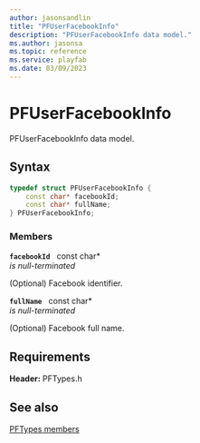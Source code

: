 ```yaml
---
author: jasonsandlin
title: "PFUserFacebookInfo"
description: "PFUserFacebookInfo data model."
ms.author: jasonsa
ms.topic: reference
ms.service: playfab
ms.date: 03/09/2023
---
```


# PFUserFacebookInfo  

PFUserFacebookInfo data model.  

## Syntax  
  
```cpp
typedef struct PFUserFacebookInfo {  
    const char* facebookId;  
    const char* fullName;  
} PFUserFacebookInfo;  
```
  
### Members  
  
**`facebookId`** &nbsp; const char*  
*is null-terminated*  
  
(Optional) Facebook identifier.
  
**`fullName`** &nbsp; const char*  
*is null-terminated*  
  
(Optional) Facebook full name.
  
  
## Requirements  
  
**Header:** PFTypes.h
  
## See also  
[PFTypes members](../pftypes_members.md)  

  
  
